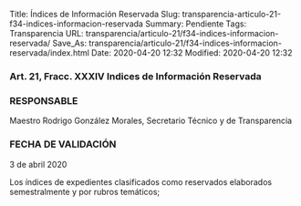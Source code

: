Title: Índices de Información Reservada
Slug: transparencia-articulo-21-f34-indices-informacion-reservada
Summary: Pendiente
Tags: Transparencia
URL: transparencia/articulo-21/f34-indices-informacion-reservada/
Save_As: transparencia/articulo-21/f34-indices-informacion-reservada/index.html
Date: 2020-04-20 12:32
Modified: 2020-04-20 12:32


### Art. 21, Fracc. XXXIV Indices de Información Reservada

### RESPONSABLE

Maestro Rodrigo González Morales, Secretario Técnico y de Transparencia

### FECHA DE VALIDACIÓN

3 de abril 2020

Los índices de expedientes clasificados como reservados elaborados semestralmente y por rubros temáticos;
